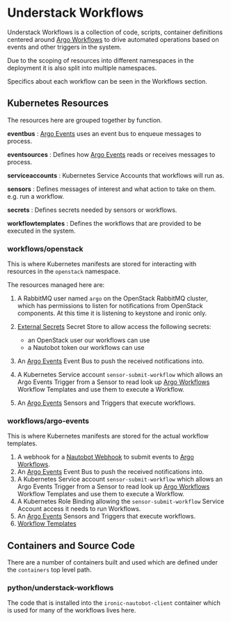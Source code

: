 # Understack Workflows

Understack Workflows is a collection of code, scripts, container definitions
centered around [Argo Workflows][argo-wf] to drive automated operations
based on events and other triggers in the system.

Due to the scoping of resources into different namespaces in the deployment
it is also split into multiple namespaces.

Specifics about each workflow can be seen in the Workflows
section.

## Kubernetes Resources

The resources here are grouped together by function.

**eventbus**
: [Argo Events][argo-events] uses an event bus to enqueue messages to process.

**eventsources**
: Defines how [Argo Events][argo-events] reads or receives messages to process.

**serviceaccounts**
: Kubernetes Service Accounts that workflows will run as.

**sensors**
: Defines messages of interest and what action to take on them. e.g. run a workflow.

**secrets**
: Defines secrets needed by sensors or workflows.

**workflowtemplates**
: Defines the workflows that are provided to be executed in the system.

### workflows/openstack

This is where Kubernetes manifests are stored for interacting with
resources in the `openstack` namespace.

The resources managed here are:

1. A RabbitMQ user named `argo` on the OpenStack RabbitMQ cluster, which has
permissions to listen for notifications from OpenStack components. At this
time it is listening to keystone and ironic only.
1. [External Secrets][eso] Secret Store to allow access the
   following secrets:

    - an OpenStack user our workflows can use
    - a Nautobot token our workflows can use

1. An [Argo Events][argo-events] Event Bus
to push the received notifications into.
1. A Kubernetes Service account `sensor-submit-workflow` which
allows an Argo Events Trigger from a Sensor to read look up
[Argo Workflows][argo-wf] Workflow Templates and use them to
execute a Workflow.
1. An [Argo Events][argo-events] Sensors and Triggers that
execute workflows.

### workflows/argo-events

This is where Kubernetes manifests are stored for the actual workflow
templates.

1. A webhook for a [Nautobot Webhook][nb-webhook] to submit events to [Argo Workflows][argo-wf].
1. An [Argo Events][argo-events] Event Bus to push the received notifications into.
1. A Kubernetes Service account `sensor-submit-workflow` which
allows an Argo Events Trigger from a Sensor to read look up
[Argo Workflows][argo-wf] Workflow Templates and use them to
execute a Workflow.
1. A Kubernetes Role Binding allowing the `sensor-submit-workflow`
Service Account access it needs to run Workflows.
1. An [Argo Events][argo-events] Sensors and Triggers that
execute workflows.
1. [Workflow Templates](./workflows/argo-events.md)

## Containers and Source Code

There are a number of containers built and used which are defined under
the `containers` top level path.

### python/understack-workflows

The code that is installed into the `ironic-nautobot-client` container
which is used for many of the workflows lives here.

[argo-events]: <https://argoproj.github.io/argo-events/>
[argo-wf]: <https://argo-workflows.readthedocs.io/en/latest/>
[eso]: <https://external-secrets.io>
[nb-webhook]: <https://docs.nautobot.com/projects/core/en/stable/user-guide/platform-functionality/webhook/>
